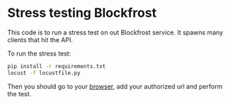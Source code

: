 # Stress testing Blockfrost

This code is to run a stress test on out Blockfrost service. It spawns many clients that hit the API.

To run the stress test:

```sh
pip install -r requirements.txt
locust -f locustfile.py
```

Then you should go to your [browser](http://localhost:8089), add your authorized url and perform the test.
